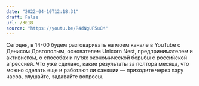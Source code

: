```yaml
---
date: "2022-04-10T12:18:31"
draft: False
url: /3018
source: "https://youtu.be/R4dNgUF5uCM"
---
```


Сегодня, в 14-00 будем разговаривать на моем канале в YouTube с Денисом Довгополым, основателем Unicorn Nest, предпринимателем и активистом, о способах и путях экономической борьбы с российской агрессией. Что уже сделано, какие результаты за полтора месяца, что можно сделать еще и работают ли санкции — приходите через пару часов, слушайте, задавайте вопросы.
